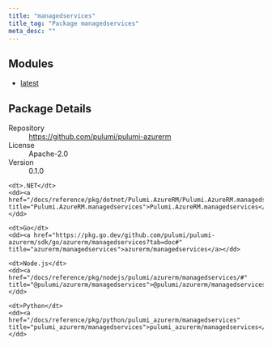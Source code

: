 ```yaml
---
title: "managedservices"
title_tag: "Package managedservices"
meta_desc: ""
---
```


<!-- WARNING: this file was generated by Pulumi Docs Generator. -->
<!-- Do not edit by hand unless you're certain you know what you are doing! -->



<h2 id="modules">Modules</h2>
<ul class="api">
    <li><a href="latest/" title="latest"><span class="symbol module"></span>latest</a></li>
</ul>

<h2 id="package-details">Package Details</h2>
<dl class="package-details">
	<dt>Repository</dt>
	<dd><a href="https://github.com/pulumi/pulumi-azurerm">https://github.com/pulumi/pulumi-azurerm</a></dd>
	<dt>License</dt>
	<dd>Apache-2.0</dd>
	<dt>Version</dt>
	<dd>0.1.0</dd>
</dl>



<dl class="tabular">

    <dt>.NET</dt>
    <dd><a href="/docs/reference/pkg/dotnet/Pulumi.AzureRM/Pulumi.AzureRM.managedservices.html" title="Pulumi.AzureRM.managedservices">Pulumi.AzureRM.managedservices</a></dd>

    <dt>Go</dt>
    <dd><a href="https://pkg.go.dev/github.com/pulumi/pulumi-azurerm/sdk/go/azurerm/managedservices?tab=doc#" title="azurerm/managedservices">azurerm/managedservices</a></dd>

    <dt>Node.js</dt>
    <dd><a href="/docs/reference/pkg/nodejs/pulumi/azurerm/managedservices/#" title="@pulumi/azurerm/managedservices">@pulumi/azurerm/managedservices</a></dd>

    <dt>Python</dt>
    <dd><a href="/docs/reference/pkg/python/pulumi_azurerm/managedservices" title="pulumi_azurerm/managedservices">pulumi_azurerm/managedservices</a></dd>

</dl>

